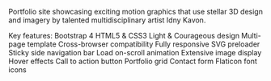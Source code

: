 Portfolio site showcasing exciting motion graphics that use stellar 3D design and imagery by talented multidisciplinary artist Idny Kavon.

Key features: 
Bootstrap 4
HTML5 & CSS3
Light & Courageous design
Multi-page template
Cross-browser compatibility
Fully responsive
SVG preloader
Sticky side navigation bar
Load on-scroll animation
Extensive image display
Hover effects
Call to action button
Portfolio grid
Contact form
Flaticon font icons
